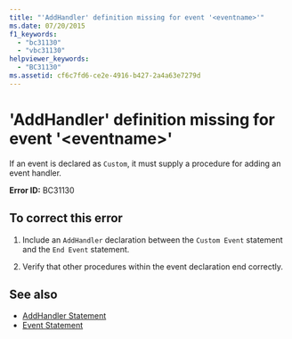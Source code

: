 ```yaml
---
title: "'AddHandler' definition missing for event '<eventname>'"
ms.date: 07/20/2015
f1_keywords: 
  - "bc31130"
  - "vbc31130"
helpviewer_keywords: 
  - "BC31130"
ms.assetid: cf6c7fd6-ce2e-4916-b427-2a4a63e7279d
---
```

# 'AddHandler' definition missing for event '\<eventname>'
If an event is declared as `Custom`, it must supply a procedure for adding an event handler.  
  
 **Error ID:** BC31130  
  
## To correct this error  
  
1. Include an `AddHandler` declaration between the `Custom Event` statement and the `End Event` statement.  
  
2. Verify that other procedures within the event declaration end correctly.  
  
## See also

- [AddHandler Statement](../language-reference/statements/addhandler-statement.md)
- [Event Statement](../language-reference/statements/event-statement.md)
